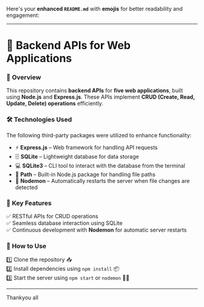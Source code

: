Here's your **enhanced `README.md`** with **emojis** for better readability and engagement:  

---

# 🚀 **Backend APIs for Web Applications**  

### 📌 **Overview**  
This repository contains **backend APIs** for **five web applications**, built using **Node.js** and **Express.js**. These APIs implement **CRUD (Create, Read, Update, Delete) operations** efficiently.  

### 🛠 **Technologies Used**  
The following third-party packages were utilized to enhance functionality:  

- ⚡ **Express.js** – Web framework for handling API requests  
- 🗄 **SQLite** – Lightweight database for data storage  
- 💻 **SQLite3** – CLI tool to interact with the database from the terminal  
- 📂 **Path** – Built-in Node.js package for handling file paths  
- 🔄 **Nodemon** – Automatically restarts the server when file changes are detected  

### 🌟 **Key Features**  
✅ RESTful APIs for CRUD operations  
✅ Seamless database interaction using SQLite  
✅ Continuous development with **Nodemon** for automatic server restarts  

### 🚀 **How to Use**  
1️⃣ Clone the repository 📥  
2️⃣ Install dependencies using `npm install` 📦  
3️⃣ Start the server using `npm start` or `nodemon` 🏃‍♂️  

---

Thankyou all